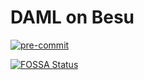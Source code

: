 # DAML on Besu

[![pre-commit](https://img.shields.io/badge/pre--commit-enabled-brightgreen?logo=pre-commit&logoColor=white)](https://github.com/pre-commit/pre-commit)

[![FOSSA Status](https://app.fossa.com/api/projects/git%2Bgithub.com%2Fcatenasys%2Fdaml-on-besu.svg?type=shield)](https://app.fossa.com/projects/git%2Bgithub.com%2Fcatenasys%2Fdaml-on-besu?ref=badge_shield)
